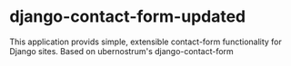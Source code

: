 # django-contact-form-updated
  This application provids simple, extensible contact-form functionality for Django sites. Based on ubernostrum's django-contact-form
